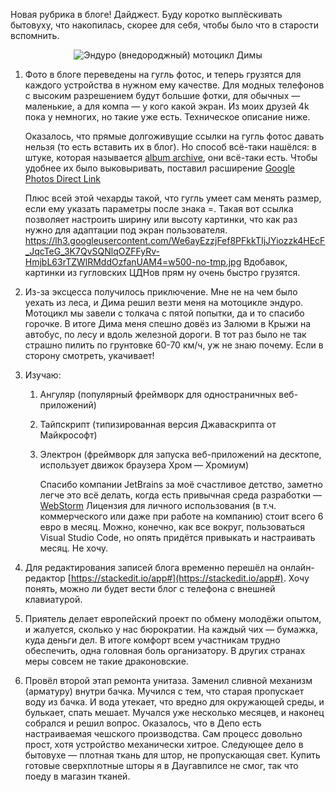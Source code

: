 Новая рубрика в блоге! Дайджест. Буду коротко выплёскивать бытовуху, что накопилась, скорее для себя, чтобы было что в старости вспомнить.

<div style='text-align:center'>

![Эндуро (внедороджный) мотоцикл Димы](https://lh3.googleusercontent.com/ErAjMK0RQVl-1C5zgzigX_RZNhPXW9fVhFTmeZSfZyZ0ZnYXVqdOfa9qGQDjea-_bygXGBX-dHdAQeqWcho=w500-no-tmp.jpg)
</div>

1. Фото в блоге переведены на гугль фотос, и теперь грузятся для каждого устройства в нужном ему качестве. Для модных телефонов с высоким разрешением будут большие фотки, для обычных — маленькие, а для компа — у кого какой экран. Из моих друзей 4k пока у немногих, но такие уже есть.
Техническое описание ниже.

    Оказалось, что прямые долгоживущие ссылки на гугль фотос давать нельзя (то есть вставить их в блог). Но способ всё-таки нашёлся: в штуке, которая называется [album archive](https://get.google.com/albumarchive/), они всё-таки есть. Чтобы удобнее их было выковыривать, поставил расширение [Google Photos Direct Link](https://chrome.google.com/webstore/detail/google-photos-direct-link/dgnaaplaoheafdckphgmpiaodckbcafg)

    Плюс всей этой чехарды такой, что гугль умеет сам менять размер, если ему указать параметры после знака =. Такая вот ссылка позволяет настроить ширину или высоту картинки, что как раз нужно для адаптации под экран пользователя. 
https://lh3.googleusercontent.com/We6ayEzzjFef8PFkkTIjJYiozzk4HEcF_JqcTeG_3K7QvSQNlqOZFFyRv-HmjbL63rTZWlRMddOzfanUAM4=w500-no-tmp.jpg
Вдобавок, картинки из гугловских ЦДНов прям ну очень быстро грузятся. 

2. Из-за эксцесса получилось приключение. 
    Мне не на чем было уехать из леса, и Дима решил везти меня на мотоцикле эндуро. Мотоцикл мы завели с толкача с пятой попытки, да и то спасибо горочке.  В итоге Дима меня спешно довёз из Залюми в Крыжи на автобус, по лесу и вдоль железной дороги.  В тот раз было не так страшно пилить по грунтовке 60-70 км/ч, уж не знаю почему. Если в сторону смотреть, укачивает!

3. Изучаю: 
     1.  Ангуляр (популярный фреймворк для одностраничных веб-приложений)
     2. Тайпскрипт (типизированная версия Джаваскрипта от Майкрософт)
     3. Электрон (фреймворк для запуска веб-приложений на десктопе, использует движок браузера Хром — Хромиум)
     
        Спасибо компании JetBrains за моё счастливое детство, заметно легче это всё делать, когда есть привычная среда разработки — [WebStorm](https://www.jetbrains.com/webstorm/) Лицензия для личного использования (в т.ч. коммерческого или даже при работе на компанию) стоит всего 6 евро в месяц. Можно, конечно, как все вокруг, пользоваться Visual Studio Code, но опять придётся привыкать и настраивать месяц. Не хочу.

 2. Для редактирования записей блога временно перешёл на онлайн-редактор [https://stackedit.io/app#](https://stackedit.io/app#). Хочу понять, можно ли будет вести блог с телефона  с внешней клавиатурой.

 3. Приятель делает европейский проект по обмену молодёжи опытом, и жалуется, сколько у нас бюрократии. На каждый чих — бумажка, куда деньги дел. В итоге комфорт всем участникам трудно обеспечить, одна головная боль организатору. В других странах меры совсем не такие драконовские.

 4. Провёл второй этап ремонта унитаза.
     Заменил сливной механизм (арматуру) внутри бачка. Мучился с тем, что старая пропускает воду из бачка. И вода утекает, что вредно для окружающей среды, и булькает, спать мешает. Мучался уже несколько месяцев, и наконец собрался  и решил вопрос. Оказалось, что в Депо есть настраиваемая чешского производства. Сам процесс довольно прост, хотя устройство механически хитрое. Следующее дело в бытовухе — плотная ткань для штор, не пропускающая свет. Купить готовые сверхплотные шторы я в Даугавпилсе не смог, так что поеду в магазин тканей.
<!--stackedit_data:
eyJoaXN0b3J5IjpbLTE0NDQ4OTY0OTgsMTE0NjgxNDc4MCwtMT
AyOTk5MjExMl19
-->